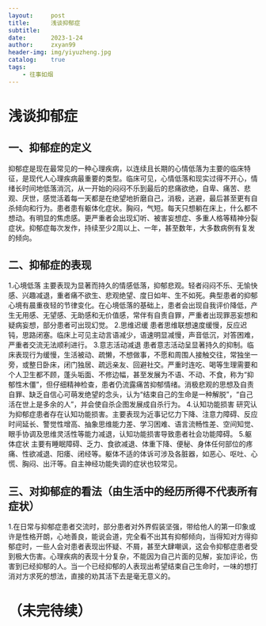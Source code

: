 ```yaml
---
layout:     post
title:      浅谈抑郁症
subtitle:    
date:       2023-1-24
author:     zxyan99
header-img: img/yiyuzheng.jpg
catalog:    true
tags:       
    - 往事如烟
---
```

# 浅谈抑郁症
## 一、抑郁症的定义
抑郁症是现在最常见的一种心理疾病，以连续且长期的心情低落为主要的临床特征，是现代人心理疾病最重要的类型。临床可见，心情低落和现实过得不开心，情绪长时间地低落消沉，从一开始的闷闷不乐到最后的悲痛欲绝，自卑、痛苦、悲观、厌世，感觉活着每一天都是在绝望地折磨自己，消极，逃避，最后甚至更有自杀倾向和行为。患者患有躯体化症状。胸闷，气短。每天只想躺在床上，什么都不想动。有明显的焦虑感。更严重者会出现幻听、被害妄想症、多重人格等精神分裂症状。抑郁症每次发作，持续至少2周以上、一年，甚至数年，大多数病例有复发的倾向。
## 二、抑郁症的表现
1.心境低落
主要表现为显著而持久的情感低落，抑郁悲观。轻者闷闷不乐、无愉快感、兴趣减退，重者痛不欲生、悲观绝望、度日如年、生不如死。典型患者的抑郁心境有晨重夜轻的节律变化。在心境低落的基础上，患者会出现自我评价降低，产生无用感、无望感、无助感和无价值感，常伴有自责自罪，严重者出现罪恶妄想和疑病妄想，部分患者可出现幻觉。
2.思维迟缓
患者思维联想速度缓慢，反应迟钝，思路闭塞。临床上可见主动言语减少，语速明显减慢，声音低沉，对答困难，严重者交流无法顺利进行。
3.意志活动减退
患者意志活动呈显著持久的抑制。临床表现行为缓慢，生活被动、疏懒，不想做事，不愿和周围人接触交往，常独坐一旁，或整日卧床，闭门独居、疏远亲友、回避社交。严重时连吃、喝等生理需要和个人卫生都不顾，蓬头垢面、不修边幅，甚至发展为不语、不动、不食，称为“抑郁性木僵”，但仔细精神检查，患者仍流露痛苦抑郁情绪。消极悲观的思想及自责自罪、缺乏自信心可萌发绝望的念头，认为“结束自己的生命是一种解脱”，“自己活在世上是多余的人”，并会使自杀企图发展成自杀行为。
4.认知功能损害
研究认为抑郁症患者存在认知功能损害。主要表现为近事记忆力下降、注意力障碍、反应时间延长、警觉性增高、抽象思维能力差、学习困难、语言流畅性差、空间知觉、眼手协调及思维灵活性等能力减退，认知功能损害导致患者社会功能障碍。
5.躯体症状
主要有睡眠障碍、乏力、食欲减退、体重下降、便秘、身体任何部位的疼痛、性欲减退、阳痿、闭经等。躯体不适的体诉可涉及各脏器，如恶心、呕吐、心慌、胸闷、出汗等。自主神经功能失调的症状也较常见。
## 三、对抑郁症的看法（由生活中的经历所得不代表所有症状）
1.在日常与抑郁症患者交流时，部分患者对外界假装坚强，带给他人的第一印象或许是性格开朗，心地善良，能说会道，完全看不出其有抑郁倾向，当得知对方得抑郁症时，一些人会对患者表现出怀疑、不屑，甚至大肆嘲讽，这会令抑郁症患者受到极大伤害。心理疾病的表现十分复杂，不能因为自己片面的见解，妄加评论，伤害到已经抑郁的人。当一个已经抑郁的人表现出希望结束自己生命时，一味的想打消对方求死的想法，直接的劝其活下去是毫无意义的。
# （未完待续）
